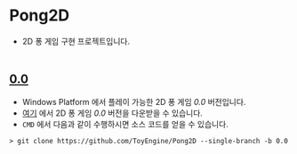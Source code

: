 # Pong2D
- 2D 퐁 게임 구현 프로젝트입니다.
<br><br>


## [0.0](https://github.com/ToyEngine/Pong2D/tree/0.0)
- Windows Platform 에서 플레이 가능한 2D 퐁 게임 *0.0* 버전입니다.
- [여기](https://github.com/ToyEngine/Pong2D/releases/tag/0.0) 에서 2D 퐁 게임 *0.0* 버전을 다운받을 수 있습니다.
- `CMD` 에서 다음과 같이 수행하시면 소스 코드를 얻을 수 있습니다.
```
> git clone https://github.com/ToyEngine/Pong2D --single-branch -b 0.0
```
